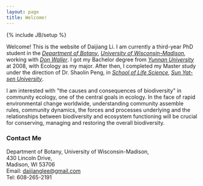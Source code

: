 ```yaml
---
layout: page
title: Welcome!
---
```

{% include JB/setup %}

Welcome! This is the
website of Daijiang Li. I am currently a third-year
PhD student in the *[Department of Botany](http://botany.wisc.edu)*,
*[University of Wisconsin-Madison](http://wisc.edu)*, working with
*[Don Waller](http://www.botany.wisc.edu/waller/index.html)*. I got my
Bachelor degree from *[Yunnan University](http://www.ynu.edu.cn)* at
2008, with Ecology as my major. After then, I completed my Master study
under the direction of Dr. Shaolin Peng, in *[School of Life
Science](http://lifescience.sysu.edu.cn/main/default/welcome.aspx)*,
*[Sun Yat-sen University](http://www.sysu.edu.cn/2011/)*.

I am interested with "the causes and consequences of biodiversity" in
community ecology, one of the central goals in ecology. In the face of
rapid environmental change worldwide, understanding community assemble
rules, community dynamics, the forces and processes underlying and the
relationships between biodiversity and ecosystem functioning will be
crucial for conserving, managing and restoring the overall biodiversity.

### Contact Me

Department of Botany,
 University of Wisconsin-Madison,\
 430 Lincoln Drive, \
 Madison, WI 53706\
 Email: [daijianglee@gmail.com](mailto:%20daijianglee@gmail.com)\
 Tel: 608-265-2191

